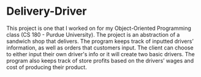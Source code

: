 # Delivery-Driver
This project is one that I worked on for my Object-Oriented Programming class (CS 180 - Purdue University). The project is an abstraction of a sandwich shop that delivers. The program keeps track of inputted drivers’ information, as well as orders that customers input. The client can choose to either input their own driver's info or it will create two basic drivers. The program also keeps track of store profits based on the drivers’ wages and cost of producing their product.
